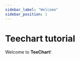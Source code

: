 ```yaml
---
sidebar_label: "Welcome"
sidebar_position: 1
---
```


# Teechart tutorial

Welcome to **TeeChart**!
